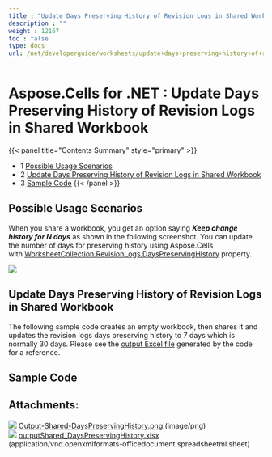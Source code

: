 ```yaml
---
title : "Update Days Preserving History of Revision Logs in Shared Workbook" 
description : "" 
weight : 12167 
toc : false
type: docs
url: /net/developerguide/worksheets/update+days+preserving+history+of+revision+logs+in+shared+workbook/
---
```


# Aspose.Cells for .NET : Update Days Preserving History of Revision Logs in Shared Workbook


{{< panel title="Contents Summary" style="primary" >}}
*   1 [Possible Usage Scenarios](#possible-usage-scenarios)
*   2 [Update Days Preserving History of Revision Logs in Shared Workbook](#update-days-preserving-history-of-revision-logs-in-shared-workbook)
*   3 [Sample Code](#sample-code)
{{< /panel >}}
 

## Possible Usage Scenarios

When you share a workbook, you get an option saying ***Keep change history for N days*** as shown in the following screenshot. You can update the number of days for preserving history using Aspose.Cells with [WorksheetCollection.RevisionLogs.DaysPreservingHistory](https://apireference.aspose.com/net/cells/aspose.cells.revisions/revisionlogcollection/properties/dayspreservinghistory) property.

![](https://docs2.aspose.com/cells/net/attachments/60229070/60489772.png)

## Update Days Preserving History of Revision Logs in Shared Workbook

The following sample code creates an empty workbook, then shares it and updates the revision logs days preserving history to 7 days which is normally 30 days. Please see the [output Excel file](https://docs2.aspose.com/cells/net/attachments/60229070/60489773.xlsx) generated by the code for a reference.

## Sample Code

## Attachments:

![](https://docs2.aspose.com/cells/net/images/icons/bullet_blue.gif) [Output-Shared-DaysPreservingHistory.png](https://docs2.aspose.com/cells/net/attachments/60229070/60489772.png) (image/png)  
![](https://docs2.aspose.com/cells/net/images/icons/bullet_blue.gif) [outputShared\_DaysPreservingHistory.xlsx](https://docs2.aspose.com/cells/net/attachments/60229070/60489773.xlsx) (application/vnd.openxmlformats-officedocument.spreadsheetml.sheet)  

